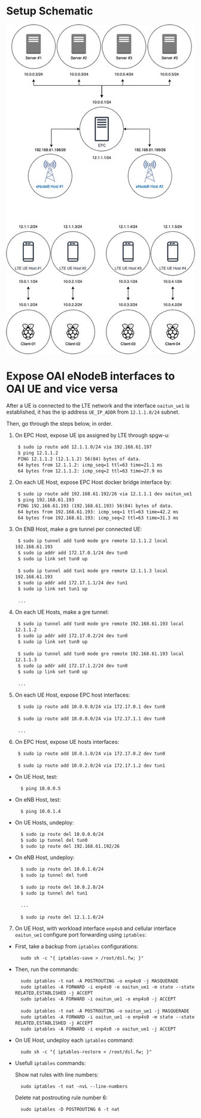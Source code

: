 # Setup Schematic

![Setup Schematic](lte_routing_schematic_new.jpg "Setup Schematic")

# Expose OAI eNodeB interfaces to OAI UE and vice versa


After a UE is connected to the LTE network and the interface `oaitun_ue1` is established, it has the ip address `UE_IP_ADDR` from `12.1.1.0/24` subnet. 

Then, go through the steps below, in order.

1. On EPC Host, expose UE ips assigned by LTE through spgw-u:

		$ sudo ip route add 12.1.1.0/24 via 192.168.61.197
		$ ping 12.1.1.2
		PING 12.1.1.2 (12.1.1.2) 56(84) bytes of data.
		64 bytes from 12.1.1.2: icmp_seq=1 ttl=63 time=21.1 ms
		64 bytes from 12.1.1.2: icmp_seq=2 ttl=63 time=27.9 ms

2. On each UE Host, expose EPC Host docker bridge interface by:
		
		$ sudo ip route add 192.168.61.192/26 via 12.1.1.1 dev oaitun_ue1
		$ ping 192.168.61.193
		PING 192.168.61.193 (192.168.61.193) 56(84) bytes of data.
		64 bytes from 192.168.61.193: icmp_seq=1 ttl=63 time=42.2 ms
		64 bytes from 192.168.61.193: icmp_seq=2 ttl=63 time=31.3 ms

3. On ENB Host, make a gre tunnel per connected UE:

		$ sudo ip tunnel add tun0 mode gre remote 12.1.1.2 local 192.168.61.193
		$ sudo ip addr add 172.17.0.1/24 dev tun0
		$ sudo ip link set tun0 up
		
		$ sudo ip tunnel add tun1 mode gre remote 12.1.1.3 local 192.168.61.193
		$ sudo ip addr add 172.17.1.1/24 dev tun1
		$ sudo ip link set tun1 up
		
		...

4. On each UE Hosts, make a gre tunnel:

		$ sudo ip tunnel add tun0 mode gre remote 192.168.61.193 local 12.1.1.2
		$ sudo ip addr add 172.17.0.2/24 dev tun0
		$ sudo ip link set tun0 up
		
		$ sudo ip tunnel add tun0 mode gre remote 192.168.61.193 local 12.1.1.3
		$ sudo ip addr add 172.17.1.2/24 dev tun0
		$ sudo ip link set tun0 up
		
		...
	
5. On each UE Host, expose EPC host interfaces:
	
		$ sudo ip route add 10.0.0.0/24 via 172.17.0.1 dev tun0
		
		$ sudo ip route add 10.0.0.0/24 via 172.17.1.1 dev tun0
		
		...
	
6. On EPC Host, expose UE hosts interfaces:
	
		$ sudo ip route add 10.0.1.0/24 via 172.17.0.2 dev tun0
		
		$ sudo ip route add 10.0.2.0/24 via 172.17.1.2 dev tun1

- On UE Host, test:

		$ ping 10.0.0.5

- On eNB Host, test:

		$ ping 10.0.1.4

- On UE Hosts, undeploy:		
	
		$ sudo ip route del 10.0.0.0/24
		$ sudo ip tunnel del tun0
		$ sudo ip route del 192.168.61.192/26

- On eNB Host, undeploy:
	
		$ sudo ip route del 10.0.1.0/24
		$ sudo ip tunnel del tun0
		
		$ sudo ip route del 10.0.2.0/24
		$ sudo ip tunnel del tun1
		
		...
		
		$ sudo ip route del 12.1.1.0/24
		
		
7. On UE Host, with workload interface `enp4s0` and cellular interface `oaitun_ue1` configure port forwarding using `iptables`:

- First, take a backup from `iptables` configurations:

		sudo sh -c "{ iptables-save > /root/dsl.fw; }"
		
- Then, run the commands:

		sudo iptables -t nat -A POSTROUTING -o enp4s0 -j MASQUERADE
		sudo iptables -A FORWARD -i enp4s0 -o oaitun_ue1 -m state --state RELATED,ESTABLISHED -j ACCEPT
		sudo iptables -A FORWARD -i oaitun_ue1 -o enp4s0 -j ACCEPT
		
		sudo iptables -t nat -A POSTROUTING -o oaitun_ue1 -j MASQUERADE
		sudo iptables -A FORWARD -i oaitun_ue1 -o enp4s0 -m state --state RELATED,ESTABLISHED -j ACCEPT
		sudo iptables -A FORWARD -i enp4s0 -o oaitun_ue1 -j ACCEPT

- On UE Host, undeploy each `iptables` command:

		sudo sh -c "{ iptables-restore < /root/dsl.fw; }"

- Usefull `iptables` commands:

	Show nat rules with line numbers:
	
		sudo iptables -t nat -nvL --line-numbers
		
	Delete nat postrouting rule number 6:
	
		sudo iptables -D POSTROUTING 6 -t nat
